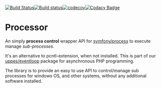 [![Build Status](https://travis-ci.org/uppes/processor.svg?branch=master)](https://travis-ci.org/uppes/processor)[![Build status](https://ci.appveyor.com/api/projects/status/5ns559880b4nsi3j/branch/master?svg=true)](https://ci.appveyor.com/project/techno-express/processor/branch/master)[![codecov](https://codecov.io/gh/uppes/processor/branch/master/graph/badge.svg)](https://codecov.io/gh/uppes/processor)[![Codacy Badge](https://api.codacy.com/project/badge/Grade/97cfd5c519bf4dc489eda97d7b61c00b)](https://www.codacy.com/app/techno-express/processor?utm_source=github.com&amp;utm_medium=referral&amp;utm_content=uppes/processor&amp;utm_campaign=Badge_Grade)

Processor
=====

An simply __process control__ wrapper API for [symfony/process](https://github.com/symfony/process) to execute manage *sub-processes*.

It's an alternative to pcntl-extension, when not installed. This is part of our [uppes/eventloop](https://github.com/uppes/eventloop) package for asynchronous PHP programming.

The library is to provide an easy to use API to control/manage sub processes for windows OS, and other systems, without any additional software installed.
